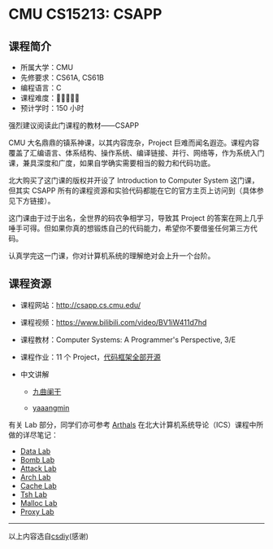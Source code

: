 # CMU CS15213: CSAPP

## 课程简介

- 所属大学：CMU
- 先修要求：CS61A, CS61B
- 编程语言：C
- 课程难度：🌟🌟🌟🌟🌟
- 预计学时：150 小时

强烈建议阅读此门课程的教材——CSAPP

CMU 大名鼎鼎的镇系神课，以其内容庞杂，Project 巨难而闻名遐迩。课程内容覆盖了汇编语言、体系结构、操作系统、编译链接、并行、网络等，作为系统入门课，兼具深度和广度，如果自学确实需要相当的毅力和代码功底。

北大购买了这门课的版权并开设了 Introduction to Computer System 这门课，但其实 CSAPP 所有的课程资源和实验代码都能在它的官方主页上访问到（具体参见下方链接）。

这门课由于过于出名，全世界的码农争相学习，导致其 Project 的答案在网上几乎唾手可得。但如果你真的想锻炼自己的代码能力，希望你不要借鉴任何第三方代码。

认真学完这一门课，你对计算机系统的理解绝对会上升一个台阶。

## 课程资源

- 课程网站：<http://csapp.cs.cmu.edu/>
- 课程视频：<https://www.bilibili.com/video/BV1iW411d7hd>
- 课程教材：Computer Systems: A Programmer's Perspective, 3/E
- 课程作业：11 个 Project，[代码框架全部开源](http://csapp.cs.cmu.edu/3e/labs.html)

- 中文讲解

    - [九曲阑干](https://www.bilibili.com/video/BV1cD4y1D7uR)

    - [yaaangmin](https://www.bilibili.com/video/BV17K4y1N7Q2/?spm_id_from=333.999.0.0&vd_source=a050735bf251f44101103e1314e38fe9)

有关 Lab 部分，同学们亦可参考 [Arthals](https://arthals.ink/about-me) 在北大计算机系统导论（ICS）课程中所做的详尽笔记：

- [Data Lab](https://arthals.ink/posts/experience/data-lab)
- [Bomb Lab](https://arthals.ink/posts/experience/bomb-lab)
- [Attack Lab](https://arthals.ink/posts/experience/attack-lab)
- [Arch Lab](https://arthals.ink/posts/experience/arch-lab)
- [Cache Lab](https://arthals.ink/posts/experience/cache-lab)
- [Tsh Lab](https://arthals.ink/posts/experience/tsh-lab)
- [Malloc Lab](https://arthals.ink/posts/experience/malloc-lab)
- [Proxy Lab](https://arthals.ink/posts/experience/proxy-lab)

---

以上内容选自[csdiy](https://csdiy.wiki)(感谢)